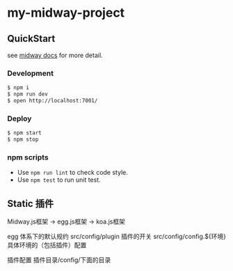 # my-midway-project

## QuickStart

<!-- add docs here for user -->

see [midway docs][midway] for more detail.

### Development

```bash
$ npm i
$ npm run dev
$ open http://localhost:7001/
```

### Deploy

```bash
$ npm start
$ npm stop
```

### npm scripts

- Use `npm run lint` to check code style.
- Use `npm test` to run unit test.


[midway]: https://midwayjs.org


## Static 插件

Midway.js框架 -> egg.js框架 -> koa.js框架

egg 体系下的默认规约
src/config/plugin 插件的开关
src/config/config.${环境} 具体环境的（包括插件）配置

插件配置
插件目录/config/下面的目录
